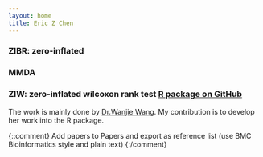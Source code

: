 ```yaml
---
layout: home
title: Eric Z Chen
---
```


### ZIBR: zero-inflated 

### MMDA

### ZIW: zero-inflated wilcoxon rank test [R package on GitHub]()
The work is mainly done by [Dr.Wanjie Wang](http://www-stat.wharton.upenn.edu/~wanjiew/index.html). My contribution is to develop her work into the R package.   

{::comment}
Add papers to Papers and export as reference list (use BMC Bioinformatics style and plain text)
{:/comment}

